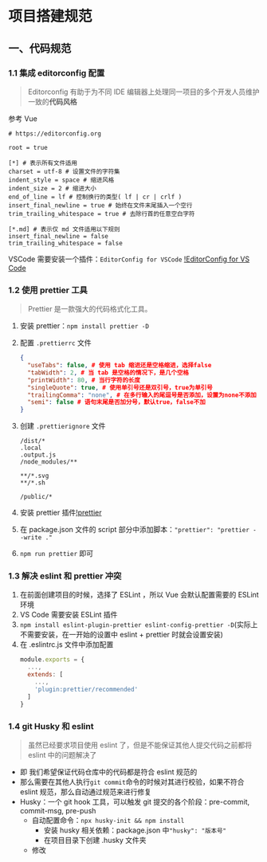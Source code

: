 <!--
 * @Author: East Wind
 * @Date: 2021-07-28 20:56:58
 * @LastEditTime: 2021-07-28 23:54:14
 * @LastEditors: Please set LastEditors
 * @Description: In User Settings Edit
 * @FilePath: \Learning-Summary\2021\Vue\项目搭建规范.md
-->

# 项目搭建规范

## 一、代码规范

### 1.1 集成 editorconfig 配置

> Editorconfig 有助于为不同 IDE 编辑器上处理同一项目的多个开发人员维护一致的**代码风格**

参考 Vue

```.editorconfig
# https://editorconfig.org

root = true

[*] # 表示所有文件适用
charset = utf-8 # 设置文件的字符集
indent_style = space # 缩进风格
indent_size = 2 # 缩进大小
end_of_line = lf # 控制换行的类型( lf | cr | crlf )
insert_final_newline = true # 始终在文件末尾插入一个空行
trim_trailing_whitespace = true # 去除行首的任意空白字符

[*.md] # 表示仅 md 文件适用以下规则
insert_final_newline = false
trim_trailing_whitespace = false
```

VSCode 需要安装一个插件：`EditorConfig for VSCode`
[!EditorConfig for VS Code](./img/项目搭建规范/editorconfig.png)

### 1.2 使用 prettier 工具

> Prettier 是一款强大的代码格式化工具。

1. 安装 prettier：`npm install prettier -D`
2. 配置 `.prettierrc` 文件
   ```json
   {
     "useTabs": false, # 使用 tab 缩进还是空格缩进，选择false
     "tabWidth": 2, # 当 tab 是空格的情况下，是几个空格
     "printWidth": 80, # 当行字符的长度
     "singleQuote": true, # 使用单引号还是双引号，true为单引号
     "trailingComma": "none", # 在多行输入的尾逗号是否添加，设置为none不添加
     "semi": false # 语句末尾是否加分号，默认true，false不加
   }
   ```
3. 创建 `.prettierignore` 文件

   ```.prettierignore
   /dist/*
   .local
   .output.js
   /node_modules/**

   **/*.svg
   **/*.sh

   /public/*
   ```

4. 安装 prettier 插件[!prettier](./img/项目搭建规范/prettier.png)
5. 在 package.json 文件的 script 部分中添加脚本：`"prettier": "prettier --write ."`
6. `npm run prettier` 即可

### 1.3 解决 eslint 和 prettier 冲突

1. 在前面创建项目的时候，选择了 ESLint ，所以 Vue 会默认配置需要的 ESLint 环境
2. VS Code 需要安装 ESLint 插件
3. `npm install eslint-plugin-prettier eslint-config-prettier -D`(实际上不需要安装，在一开始的设置中 eslint + prettier 时就会设置安装)
4. 在 .eslintrc.js 文件中添加配置
   ```javascript
   module.exports = {
     ...,
     extends: [
       ...,
       'plugin:prettier/recommended'
     ]
   }
   ```

### 1.4 git Husky 和 eslint

> 虽然已经要求项目使用 eslint 了，但是不能保证其他人提交代码之前都将 eslint 中的问题解决了

- 即 我们希望保证代码仓库中的代码都是符合 eslint 规范的
- 那么需要在其他人执行`git commit`命令的时候对其进行校验，如果不符合 eslint 规范，那么自动通过规范来进行修复
- Husky：一个 git hook 工具，可以触发 git 提交的各个阶段：pre-commit, commit-msg, pre-push
  - 自动配置命令：`npx husky-init && npm install`
    - 安装 husky 相关依赖：package.json 中`"husky": "版本号"`
    - 在项目目录下创建 .husky 文件夹
  - 修改

